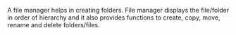 A file manager helps in creating folders. File manager displays the file/folder in order of hierarchy and it also provides functions to create, copy, move, rename and delete folders/files.
